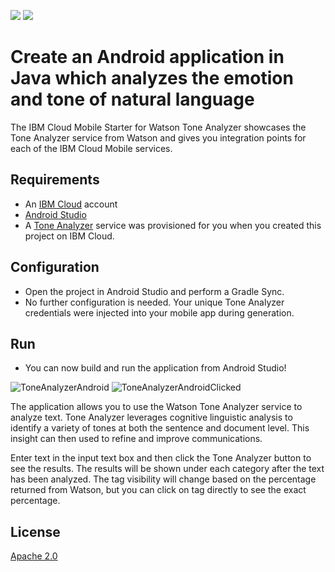 [![](https://img.shields.io/badge/IBM%20Cloud-powered-blue.svg)](https://bluemix.net)
[![](https://img.shields.io/badge/platform-android-lightgrey.svg?style=flat)](https://developer.android.com/index.html)

# Create an Android application in Java which analyzes the emotion and tone of natural language

The IBM Cloud Mobile Starter for Watson Tone Analyzer showcases the Tone Analyzer service from Watson and gives you integration points for each of the IBM Cloud Mobile services.

## Requirements

* An [IBM Cloud](http://bluemix.net) account
* [Android Studio](https://developer.android.com/studio/index.html)
* A [Tone Analyzer](https://console.ng.bluemix.net/catalog/services/tone-analyzer/) service was provisioned for you when you created this project on IBM Cloud.

## Configuration

* Open the project in Android Studio and perform a Gradle Sync.
* No further configuration is needed. Your unique Tone Analyzer credentials were injected into your mobile app during generation.

## Run

* You can now build and run the application from Android Studio!

![ToneAnalyzerAndroid](README_Images/ToneAnalyzerAndroid.png) ![ToneAnalyzerAndroidClicked](README_Images/ToneAnalyzerAndroidClicked.png)

The application allows you to use the Watson Tone Analyzer service to analyze text. Tone Analyzer leverages cognitive linguistic analysis to identify a variety of tones at both the sentence and document level. This insight can then used to refine and improve communications.

Enter text in the input text box and then click the Tone Analyzer button to see the results. The results will be shown under each category after the text has been analyzed. The tag visibility will change based on the percentage returned from Watson, but you can click on tag directly to see the exact percentage.

## License

[Apache 2.0](LICENSE)
